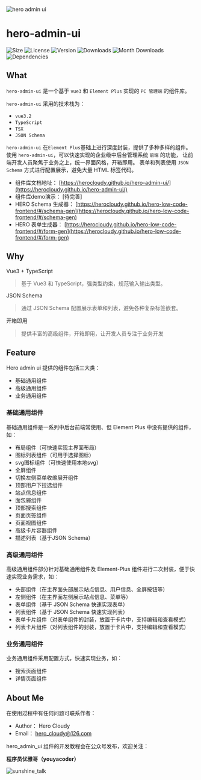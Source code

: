 ![hero admin ui](http://www.yygnb.com/logo-hau.png)

# hero-admin-ui

![Size](https://img.shields.io/bundlephobia/min/hero-admin-ui?style=flat-square)
![License](https://img.shields.io/npm/l/hero-admin-ui?style=flat-square)
![Version](https://img.shields.io/npm/v/hero-admin-ui?style=flat-square)
![Downloads](https://img.shields.io/npm/dt/hero-admin-ui?style=flat-square)
![Month Downloads](https://img.shields.io/npm/dm/hero-admin-ui?style=flat-square)
![Dependencies](https://img.shields.io/depfu/dependencies/github/HeroCloudy/hero-admin-ui?style=flat-square)

## What

`hero-admin-ui` 是一个基于 `vue3` 和 `Element Plus` 实现的 `PC 管理端` 的组件库。

`hero-admin-ui` 采用的技术栈为：
- `vue3.2`
- `TypeScript`
- `TSX`
- `JSON Schema`

`hero-admin-ui` 在`Element Plus`基础上进行深度封装，提供了多种多样的组件。使用 `hero-admin-ui`，可以快速实现的企业级中后台管理系统 `前端` 的功能，
让前端开发人员聚焦于业务之上，统一界面风格，开箱即用。 表单和列表使用 `JSON Schema` 方式进行配置展示，避免大量 HTML 标签代码。

- 组件库文档地址： [https://herocloudy.github.io/hero-admin-ui/](https://herocloudy.github.io/hero-admin-ui/)
- 组件库demo演示： [待完善]
- HERO Schema 生成器： [https://herocloudy.github.io/hero-low-code-frontend/#/schema-gen](https://herocloudy.github.io/hero-low-code-frontend/#/schema-gen)
- HERO 表单生成器： [https://herocloudy.github.io/hero-low-code-frontend/#/form-gen](https://herocloudy.github.io/hero-low-code-frontend/#/form-gen)


## Why

Vue3 + TypeScript 
> 基于 Vue3 和 TypeScript，强类型约束，规范输入输出类型。

JSON Schema
> 通过 JSON Schema 配置展示表单和列表，避免各种复杂标签嵌套。

开箱即用
> 提供丰富的高级组件，开箱即用，让开发人员专注于业务开发



## Feature

Hero admin ui 提供的组件包括三大类：
- 基础通用组件
- 高级通用组件
- 业务通用组件

### 基础通用组件

基础通用组件是一系列中后台前端常使用、但 Element Plus 中没有提供的组件，如：
- 布局组件（可快速实现主界面布局）
- 图标列表组件（可用于选择图标）
- svg图标组件（可快速使用本地svg）
- 全屏组件
- 切换左侧菜单收缩展开组件
- 顶部用户下拉选组件
- 站点信息组件
- 面包屑组件
- 顶部搜索组件
- 页面页签组件
- 页面视图组件
- 高级卡片容器组件
- 描述列表（基于JSON Schema）

### 高级通用组件

高级通用组件部分针对基础通用组件及 Element-Plus 组件进行二次封装，便于快速实现业务需求，如：

- 头部组件（在主界面头部展示站点信息、用户信息、全屏按钮等）
- 左侧组件（在主界面左侧展示站点信息、菜单等）
- 表单组件（基于 JSON Schema 快速实现表单）
- 列表组件（基于 JSON Schema 快速实现列表）
- 表单卡片组件（对表单组件的封装，放置于卡片中，支持编辑和查看模式）
- 列表卡片组件（对列表组件的封装，放置于卡片中，支持编辑和查看模式）

### 业务通用组件

业务通用组件采用配置方式，快速实现业务，如：
- 搜索页面组件
- 详情页面组件


## About Me

在使用过程中有任何问题可联系作者：

- Author： Hero Cloudy
- Email： hero_cloudy@126.com

hero_admin_ui 组件的开发教程会在公众号发布，欢迎关注：

**程序员优雅哥（youyacoder）**

![sunshine_talk](http://www.yygnb.com/qrcode.jpg)
